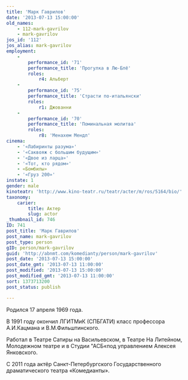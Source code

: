 ```yaml
---
title: 'Марк Гаврилов'
date: '2013-07-13 15:00:00'
old_names:
    - 112-mark-gavrilov
    - mark-gavrilov
jos_id: '112'
jos_alias: mark-gavrilov
employment:
    -
        performance_id: '71'
        performance_title: 'Прогулка в Лю-Блё'
        roles:
            r4: Альберт
    -
        performance_id: '75'
        performance_title: 'Страсти по-итальянски'
        roles:
            r1: Джованни
    -
        performance_id: '70'
        performance_title: 'Поминальная молитва'
        roles:
            r8: 'Менахем Мендл'
cinema:
    - '«Лабиринты разума»'
    - '«Саквояж с большим будущим»'
    - '«Двое из ларца»'
    - '«Тот, кто рядом»'
    - «Бомбилы»
    - '«Груз 200»'
instate: 1
gender: male
kinoteatr: 'http://www.kino-teatr.ru/teatr/acter/m/ros/5164/bio/'
taxonomy:
    carier:
        title: Актер
        slug: actor
_thumbnail_id: 746
ID: 741
post_title: 'Марк Гаврилов'
post_name: mark-gavrilov
post_type: person
gID: person/mark-gavrilov
guid: 'http://abnmt.com/komedianty/person/mark-gavrilov'
post_date: '2013-07-13 15:00:00'
post_date_gmt: '2013-07-13 11:00:00'
post_modified: '2013-07-13 15:00:00'
post_modified_gmt: '2013-07-13 11:00:00'
sort: 1373713200
post_status: publish

---
```


Родился 17 апреля 1969 года.


В 1991 году окончил ЛГИТМиК (СПБГАТИ) класс профессора А.И.Кацмана и В.М.Фильштинского.


Работал в Театре Сатиры на Васильевском, в Театре На Литейном, Молодежном театре и в Студии "АСБ«под управлением Алексея Янковского.


С 2011 года актёр Санкт-Петербургского Государственного драматического театра «Комедианты».